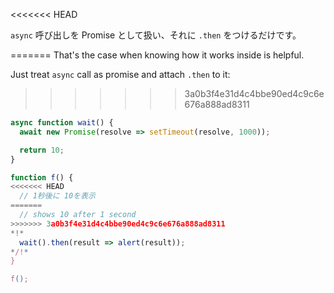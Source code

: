 
<<<<<<< HEAD

`async` 呼び出しを Promise として扱い、それに `.then` をつけるだけです。

=======
That's the case when knowing how it works inside is helpful.

Just treat `async` call as promise and attach `.then` to it:
>>>>>>> 3a0b3f4e31d4c4bbe90ed4c9c6e676a888ad8311
```js run
async function wait() {
  await new Promise(resolve => setTimeout(resolve, 1000));

  return 10;
}

function f() {
<<<<<<< HEAD
  // 1秒後に 10を表示
=======
  // shows 10 after 1 second
>>>>>>> 3a0b3f4e31d4c4bbe90ed4c9c6e676a888ad8311
*!*
  wait().then(result => alert(result));
*/!*
}

f();
```
